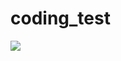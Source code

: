 # coding_test
<img src="https://img.shields.io/badge/java-%23007396.svg?&style=for-the-badge&logo=java&logoColor=white" />
